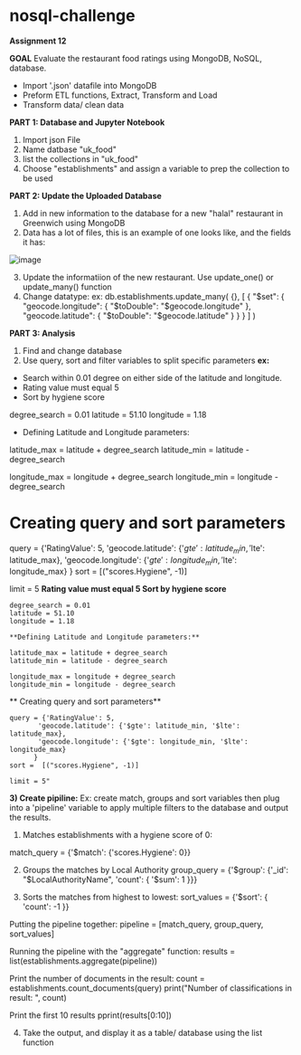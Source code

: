 # nosql-challenge
**Assignment 12**

**GOAL**
Evaluate the restaurant food ratings using MongoDB, NoSQL, database. 
- Import '.json' datafile into MongoDB
- Preform ETL functions, Extract, Transform and Load
- Transform data/ clean data

**PART 1: Database and Jupyter Notebook**
  1) Import json File
  2) Name datbase "uk_food"
  3) list the collections in "uk_food"
  4) Choose "establishments" and assign a variable to prep the collection to be used

**PART 2:  Update the Uploaded Database**
  1) Add in new information to the database for a new "halal" restaurant in Greenwich using MongoDB
  2) Data has a lot of files, this is an example of one looks like, and the fields it has:

  ![image](https://github.com/humaalam11/nosql-challenge/assets/130116747/19277ece-2786-43b3-82a5-53bd43d08739)
  
  3) Update the informatiion of the new restaurant. Use update_one() or update_many() function
  4) Change datatype:
     ex: db.establishments.update_many(
     {},
    [
        {
            "$set": {
                "geocode.longitude": { "$toDouble": "$geocode.longitude" },
                "geocode.latitude": { "$toDouble": "$geocode.latitude" }
            }
        }
    ]
)

**PART 3: Analysis**
  1) Find and change database
  2) Use query, sort and filter variables to split specific parameters
**ex:**
 - Search within 0.01 degree on either side of the latitude and longitude.
 - Rating value must equal 5
 - Sort by hygiene score

  degree_search = 0.01
  latitude = 51.10
  longitude = 1.18
  
  - Defining Latitude and Longitude parameters:
  
  latitude_max = latitude + degree_search
  latitude_min = latitude - degree_search
  
  longitude_max = longitude + degree_search
  longitude_min = longitude - degree_search
  
  # Creating query and sort parameters
  
  query = {'RatingValue': 5, 
           'geocode.latitude': {'$gte': latitude_min, '$lte': latitude_max},
           'geocode.longitude': {'$gte': longitude_min, '$lte': longitude_max}
          }
  sort =  [("scores.Hygiene", -1)]
  
  limit = 5
    **Rating value must equal 5
    Sort by hygiene score**
  
    degree_search = 0.01
    latitude = 51.10
    longitude = 1.18
  
    **Defining Latitude and Longitude parameters:**
  
    latitude_max = latitude + degree_search
    latitude_min = latitude - degree_search
  
    longitude_max = longitude + degree_search
    longitude_min = longitude - degree_search
  
   ** Creating query and sort parameters**
  
    query = {'RatingValue': 5, 
           'geocode.latitude': {'$gte': latitude_min, '$lte': latitude_max},
           'geocode.longitude': {'$gte': longitude_min, '$lte': longitude_max}
          }
    sort =  [("scores.Hygiene", -1)]
  
    limit = 5"
    
**3) Create pipiline:**
Ex: create match, groups and sort variables then plug into a 'pipeline' variable to apply multiple filters to the database and output the results.
  1. Matches establishments with a hygiene score of 0:
  
  match_query = {'$match': {'scores.Hygiene': 0}}
  
   2. Groups the matches by Local Authority
  group_query = {'$group': {'_id': "$LocalAuthorityName", 'count': { '$sum': 1 }}}
  
   3. Sorts the matches from highest to lowest:
  sort_values = {'$sort': { 'count': -1 }}
  
   Putting the pipeline together:
  pipeline = [match_query, group_query, sort_values]
  
  Running the pipeline with the "aggregate" function:
  results = list(establishments.aggregate(pipeline))
  
  Print the number of documents in the result:
  count = establishments.count_documents(query)
  print("Number of classifications in result: ", count)
  
  Print the first 10 results
  pprint(results[0:10])

4) Take the output, and display it as a table/ database using the list function
